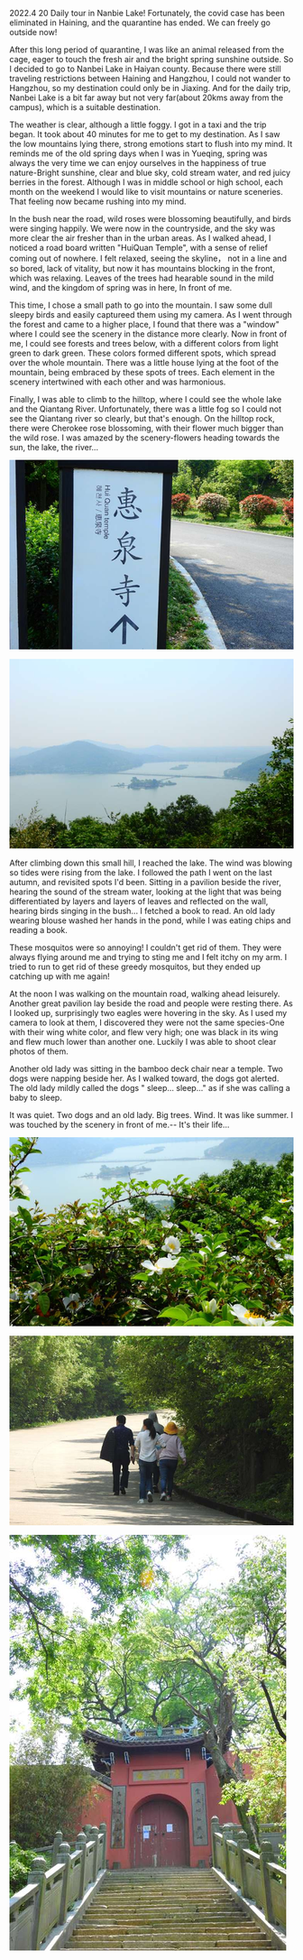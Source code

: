 2022.4 20 Daily tour in Nanbie Lake!
  Fortunately, the covid case has been eliminated in Haining, and the quarantine has ended. We can freely go outside now!
  
  After this long period of quarantine, I was like an animal released from the cage, eager to touch the fresh air and the bright spring sunshine outside. So I decided to go to Nanbei Lake in Haiyan county. Because there were still traveling restrictions between Haining and Hangzhou, I could not wander to Hangzhou, so my destination could only be in Jiaxing. And for the daily trip, Nanbei Lake is a bit far away but not very far(about 20kms away from the campus), which is a suitable destination. 
 
 The weather is clear, although a little foggy. I got in a taxi and the trip began. It took about 40 minutes for me to get to my destination. As I saw the low mountains lying there, strong emotions start to flush into my mind. It reminds me of the old spring days when I was in Yueqing, spring was always the very time we can enjoy ourselves in the happiness of true nature-Bright sunshine, clear and blue sky, cold stream water, and red juicy berries in the forest. Although I was in middle school or high school, each month on the weekend I would like to visit mountains or nature sceneries. That feeling now became rushing into my mind. 
  
  In the bush near the road, wild roses were blossoming beautifully, and birds were singing happily. We were now in the countryside, and the sky was more clear the air fresher than in the urban areas. As I walked ahead, I noticed a road board written "HuiQuan Temple", with a sense of relief coming out of nowhere. I felt relaxed, seeing the skyline， not in a line and so bored, lack of vitality, but now it has mountains blocking in the front, which was relaxing. Leaves of the trees had hearable sound in the mild wind, and the kingdom of spring was in here, In front of me.
  
  This time, I chose a small path to go into the mountain. I saw some dull sleepy birds and easily captureed them using my camera. As I went through the forest and came to a higher place, I found that there was a "window" where I could see the scenery in the distance more clearly. Now in front of me, I could see forests and trees below, with a different colors from light green to dark green. These colors formed different spots, which spread over the whole mountain. There was a little house lying at the foot of the mountain, being embraced by these spots of trees. Each element in the scenery intertwined with each other and was harmonious.
 
 Finally, I was able to climb to the hilltop, where I could see the whole lake and the Qiantang River. Unfortunately, there was a little fog so I could not see the Qiantang river so clearly, but that's enough. On the hilltop rock, there were Cherokee rose blossoming, with their flower much bigger than the wild rose. I was amazed by the scenery-flowers heading towards the sun, the lake, the river...
  
  ![](/Activity_by_time/4.20/pic/1.jpg)
  
  
  ![](/Activity_by_time/4.20/pic/2.jpg)
  
  
  After climbing down this small hill, I reached the lake. The wind was blowing so tides were rising from the lake. I followed the path I went on the last autumn, and revisited spots I'd been. Sitting in a pavilion beside the river, hearing the sound of the stream water, looking at the light that was being differentiated by layers and layers of leaves and reflected on the wall, hearing birds singing in the bush... I fetched a book to read. An old lady wearing blouse washed her hands in the pond, while I was eating chips and reading a book. 
  
  These mosquitos were so annoying! I couldn't get rid of them. They were always flying around me and trying to sting me and I felt itchy on my arm. I tried to run to get rid of these greedy mosquitos, but they ended up catching up with me again!
  
  At the noon I was walking on the mountain road, walking ahead leisurely. Another great pavilion lay beside the road and people were resting there. As I looked up, surprisingly two eagles were hovering in the sky. As I used my camera to look at them, I discovered they were not the same species-One with their wing white color, and flew very high; one was black in its wing and flew much lower than another one. Luckily I was able to shoot clear photos of them.  
  
  Another old lady was sitting in the bamboo deck chair near a temple. Two dogs were napping beside her. As I walked toward, the dogs got alerted. The old lady mildly called the dogs " sleep... sleep..." as if she was calling a baby to sleep.
  
  It was quiet. Two dogs and an old lady. Big trees. Wind. It was like summer. I was touched by the scenery in front of me.-- It's their life... 
  
  ![](/Activity_by_time/4.20/pic/3.jpg)
  
  ![](/Activity_by_time/4.20/pic/4.jpg)
  
  ![](/Activity_by_time/4.20/pic/5.jpg)
